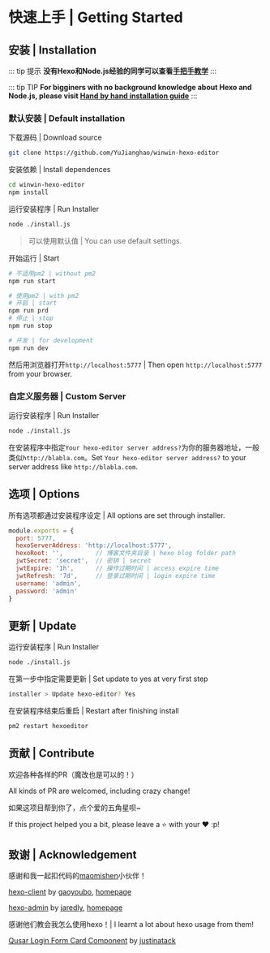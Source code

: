 # 快速上手 | Getting Started

## 安装 | Installation

::: tip 提示
**没有Hexo和Node.js经验的同学可以查看[手把手教学](http://blog.yujianghao.cn/2020/03/16/rv13LtBZuoRgOPWy/)**
:::

::: tip TIP
**For bigginers with no background knowledge about Hexo and Node.js, please visit [Hand by hand installation guide](http://blog.yujianghao.cn/2020/03/16/rv13LtBZuoRgOPWy/)**
:::

### 默认安装 | Default installation

下载源码 | Download source

```bash
git clone https://github.com/YuJianghao/winwin-hexo-editor
```

安装依赖 | Install dependences

```bash
cd winwin-hexo-editor
npm install
```

运行安装程序 | Run Installer

```bash
node ./install.js
```

> 可以使用默认值 | You can use default settings.

开始运行 | Start

```bash
# 不适用pm2 | without pm2
npm run start

# 使用pm2 | with pm2
# 开启 | start
npm run prd
# 停止 | stop
npm run stop

# 开发 | for development
npm run dev
```

然后用浏览器打开`http://localhost:5777` | Then open `http://localhost:5777` from your browser.

### 自定义服务器 | Custom Server

运行安装程序 | Run Installer

```bash
node ./install.js
```

在安装程序中指定`Your hexo-editor server address?`为你的服务器地址，一般类似`http://blabla.com`。Set `Your hexo-editor server address?` to your server address like `http://blabla.com`.

## 选项 | Options

所有选项都通过安装程序设定 | All options are set through installer.

```js
module.exports = {
  port: 5777,
  hexoServerAddress: 'http://localhost:5777',
  hexoRoot: '',         // 博客文件夹目录 | hexo blog folder path
  jwtSecret: 'secret',  // 密钥 | secret
  jwtExpire: '1h',      // 操作过期时间 | access expire time
  jwtRefresh: '7d',     // 登录过期时间 | login expire time
  username: 'admin',
  password: 'admin'
}
```

## 更新 | Update


运行安装程序 | Run Installer

```bash
node ./install.js
```

在第一步中指定需要更新 | Set update to yes at very first step

```bash
installer > Update hexo-editor? Yes
```

在安装程序结束后重启 | Restart after finishing install

```bash
pm2 restart hexoeditor
```

## 贡献 | Contribute

欢迎各种各样的PR（魔改也是可以的！）

All kinds of PR are welcomed, including crazy change!

如果这项目帮到你了，点个爱的五角星呗~

If this project helped you a bit, please leave a ⭐ with your ❤ :p!

## 致谢 | Acknowledgement

感谢和我一起扣代码的[maomishen](https://github.com/maomishen/)小伙伴！

[hexo-client](https://github.com/gaoyoubo/hexo-client) by [gaoyoubo](https://github.com/gaoyoubo), [homepage](https://www.mspring.org/tags/HexoClient/)

[hexo-admin](https://github.com/jaredly/hexo-admin) by [jaredly](https://github.com/jaredly), [homepage](https://jaredforsyth.com/hexo-admin/)

感谢他们教会我怎么使用hexo！| I learnt a lot about hexo usage from them!

[Qusar Login Form Card Component](https://gist.github.com/justinatack/39ec7f37064b2e9fa61fbd450cba3826) by [justinatack](https://gist.github.com/justinatack/)
